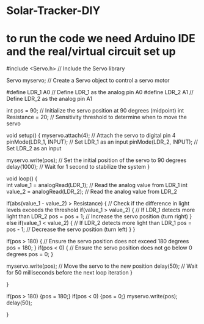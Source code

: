 # Solar-Tracker-DIY
# to run the code we need Arduino IDE and the real/virtual circuit set up

#include <Servo.h>  // Include the Servo library

Servo myservo;  // Create a Servo object to control a servo motor

#define LDR_1 A0  // Define LDR_1 as the analog pin A0
#define LDR_2 A1  // Define LDR_2 as the analog pin A1

int pos = 90;  // Initialize the servo position at 90 degrees (midpoint)
int Resistance = 20;  // Sensitivity threshold to determine when to move the servo

void setup() {
  myservo.attach(4);  // Attach the servo to digital pin 4
  pinMode(LDR_1, INPUT);  // Set LDR_1 as an input
  pinMode(LDR_2, INPUT);  // Set LDR_2 as an input

  myservo.write(pos);  // Set the initial position of the servo to 90 degrees
  delay(1000);  // Wait for 1 second to stabilize the system
}

void loop() {      
  int value_1 = analogRead(LDR_1);  // Read the analog value from LDR_1
  int value_2 = analogRead(LDR_2);  // Read the analog value from LDR_2
      
  if(abs(value_1 - value_2) > Resistance) {  // Check if the difference in light levels exceeds the threshold
    if(value_1 > value_2) {  // If LDR_1 detects more light than LDR_2
      pos = pos + 1;  // Increase the servo position (turn right)
    } else if(value_1 < value_2) {  // If LDR_2 detects more light than LDR_1
      pos = pos - 1;  // Decrease the servo position (turn left)
    }
  }
     
  if(pos > 180) {  // Ensure the servo position does not exceed 180 degrees
    pos = 180;
  } 
  if(pos < 0) {  // Ensure the servo position does not go below 0 degrees
    pos = 0;
  } 

  myservo.write(pos);  // Move the servo to the new position
  delay(50);  // Wait for 50 milliseconds before the next loop iteration
}

}
     
if(pos > 180) {pos = 180;} 
if(pos < 0) {pos = 0;} 
myservo.write(pos); 
delay(50);

}
